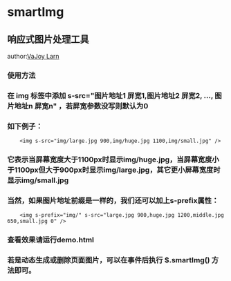 smartImg
=======
响应式图片处理工具
------
author:[VaJoy Larn](http://www.cnblogs.com/vajoy/)<br />
### 使用方法
### 在 img 标签中添加 s-src="图片地址1 屏宽1,图片地址2 屏宽2, ..., 图片地址n 屏宽n" ，若屏宽参数没写则默认为0
### 如下例子：
		<img s-src="img/large.jpg 900,img/huge.jpg 1100,img/small.jpg" />
### 它表示当屏幕宽度大于1100px时显示img/huge.jpg，当屏幕宽度小于1100px但大于900px时显示img/large.jpg，其它更小屏幕宽度时显示img/small.jpg
### 当然，如果图片地址前缀是一样的，我们还可以加上s-prefix属性：
		<img s-prefix="img/" s-src="large.jpg 900,huge.jpg 1200,middle.jpg 650,small.jpg 0" />
### 查看效果请运行demo.html
### 若是动态生成或删除页面图片，可以在事件后执行 $.smartImg() 方法即可。